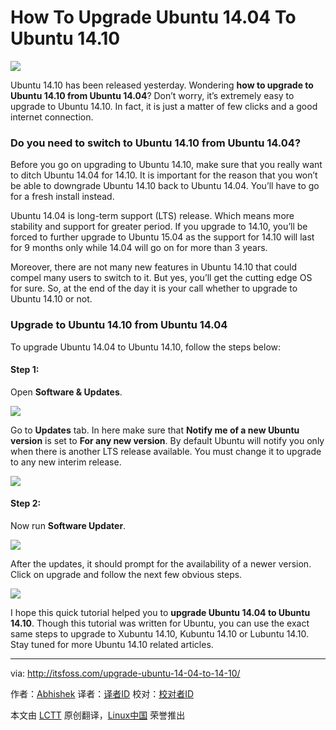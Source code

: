 How To Upgrade Ubuntu 14.04 To Ubuntu 14.10
================================================================================
![](http://itsfoss.itsfoss.netdna-cdn.com/wp-content/uploads/2014/04/Ubuntu_Unicorn_Utopia.jpeg)

Ubuntu 14.10 has been released yesterday. Wondering **how to upgrade to Ubuntu 14.10 from Ubuntu 14.04**? Don’t worry, it’s extremely easy to upgrade to Ubuntu 14.10. In fact, it is just a matter of few clicks and a good internet connection.

### Do you need to switch to Ubuntu 14.10 from Ubuntu 14.04? ###

Before you go on upgrading to Ubuntu 14.10, make sure that you really want to ditch Ubuntu 14.04 for 14.10. It is important for the reason that you won’t be able to downgrade Ubuntu 14.10 back to Ubuntu 14.04. You’ll have to go for a fresh install instead.

Ubuntu 14.04 is long-term support (LTS) release. Which means more stability and support for greater period. If you upgrade to 14.10, you’ll be forced to further upgrade to Ubuntu 15.04 as the support for 14.10 will last for 9 months only while 14.04 will go on for more than 3 years.

Moreover, there are not many new features in Ubuntu 14.10 that could compel many users to switch to it. But yes, you’ll get the cutting edge OS for sure. So, at the end of the day it is your call whether to upgrade to Ubuntu 14.10 or not.

### Upgrade to Ubuntu 14.10 from Ubuntu 14.04 ###

To upgrade Ubuntu 14.04 to Ubuntu 14.10, follow the steps below:

#### Step 1: ####

Open **Software & Updates**.

![](http://itsfoss.itsfoss.netdna-cdn.com/wp-content/uploads/2014/08/Software_Update_Ubuntu.jpeg)

Go to **Updates** tab. In here make sure that **Notify me of a new Ubuntu version** is set to **For any new version**. By default Ubuntu will notify you only when there is another LTS release available. You must change it to upgrade to any new interim release.

![](http://itsfoss.itsfoss.netdna-cdn.com/wp-content/uploads/2014/08/Upgrade_Ubuntu.png)

#### Step 2: ####

Now run **Software Updater**.

![](http://itsfoss.itsfoss.netdna-cdn.com/wp-content/uploads/2014/04/Ubuntu_Updater.jpg)

After the updates, it should prompt for the availability of a newer version. Click on upgrade and follow the next few obvious steps.

![](http://itsfoss.itsfoss.netdna-cdn.com/wp-content/uploads/2014/08/Upgrade_to_Ubuntu_1410.jpeg)

I hope this quick tutorial helped you to **upgrade Ubuntu 14.04 to Ubuntu 14.10**. Though this tutorial was written for Ubuntu, you can use the exact same steps to upgrade to Xubuntu 14.10, Kubuntu 14.10 or Lubuntu 14.10. Stay tuned for more Ubuntu 14.10 related articles.

--------------------------------------------------------------------------------

via: http://itsfoss.com/upgrade-ubuntu-14-04-to-14-10/

作者：[Abhishek][a]
译者：[译者ID](https://github.com/译者ID)
校对：[校对者ID](https://github.com/校对者ID)

本文由 [LCTT](https://github.com/LCTT/TranslateProject) 原创翻译，[Linux中国](http://linux.cn/) 荣誉推出

[a]:http://itsfoss.com/author/Abhishek/